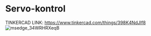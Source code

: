 # Servo-kontrol
TINKERCAD LINK: https://www.tinkercad.com/things/398K4NdJlf8
![msedge_34WRHRXeqB](https://user-images.githubusercontent.com/107235171/174272596-d2b53237-d053-4b09-9a86-4b3ca2379b87.gif)
